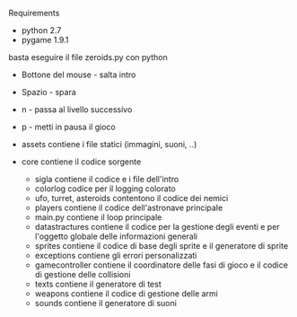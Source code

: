 Requirements
- python 2.7
- pygame 1.9.1


basta eseguire il file zeroids.py con python



- Bottone del mouse - salta intro
- Spazio - spara
- n - passa al livello successivo
- p - metti in pausa il gioco

- assets contiene i file statici (immagini, suoni, ..)
- core contiene il codice sorgente
  - sigla contiene il codice e i file dell'intro
  - colorlog codice per il logging colorato
  - ufo, turret, asteroids contentono il codice dei nemici
  - players contiene il codice dell'astronave principale
  - main.py contiene il loop principale
  - datastractures contiene il codice per la gestione degli eventi e per l'oggetto globale delle informazioni generali
  - sprites contiene il codice di base degli sprite e il generatore di sprite
  - exceptions contiene gli errori personalizzati
  - gamecontroller contiene il coordinatore delle fasi di gioco e il codice di gestione delle collisioni
  - texts contiene il generatore di test
  - weapons contiene il codice di gestione delle armi
  - sounds contiene il generatore di suoni


